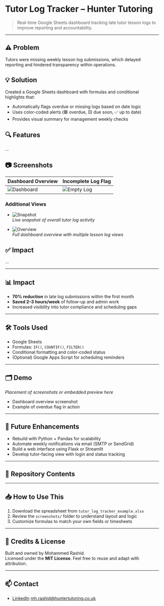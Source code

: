 # Tutor Log Tracker – Hunter Tutoring

> Real-time Google Sheets dashboard tracking late tutor lesson logs to improve reporting and accountability.

---

## ⚠️ Problem
Tutors were missing weekly lesson log submissions, which delayed reporting and hindered transparency within operations.

## 💡 Solution
Created a Google Sheets dashboard with formulas and conditional highlights that:
- Automatically flags overdue or missing logs based on date logic
- Uses color-coded alerts (🟥 overdue, 🟨 due soon, ✅ up to date)
- Provides visual summary for management weekly checks

## 🔍 Features

...

## 📷 Screenshots

| Dashboard Overview | Incomplete Log Flag |
|--------------------|---------------------|
| ![Dashboard](TL%20flagged%20dashboard.png) | ![Empty Log](TL%20flagged%20empty%20log.png) |

### Additional Views

- ![Snapshot](tutor%20log%20snapshot.png)  
  *Live snapshot of overall tutor log activity*

- ![Overview](Tutor%20dashboard%20overview.png)  
  *Full dashboard overview with multiple lesson log views*

## ✅ Impact

...

---

## 📊 Impact
- **70% reduction** in late log submissions within the first month  
- **Saved 2–3 hours/week** of follow-up and admin work  
- Increased visibility into tutor compliance and scheduling gaps

---

## 🛠️ Tools Used
- Google Sheets  
- Formulas: `IF()`, `COUNTIF()`, `FILTER()`  
- Conditional formatting and color-coded status  
- (Optional) Google Apps Script for scheduling reminders

---

## 🗂️ Demo
_Placement of screenshots or embedded preview here_  
- Dashboard overview screenshot  
- Example of overdue flag in action  

---

## 🚀 Future Enhancements
- Rebuild with Python + Pandas for scalability  
- Automate weekly notifications via email (SMTP or SendGrid)  
- Build a web interface using Flask or Streamlit  
- Develop tutor-facing view with login and status tracking

---

## 📂 Repository Contents

---

## 📥 How to Use This
1. Download the spreadsheet from `tutor_log_tracker_example.xlsx`
2. Review the `screenshots/` folder to understand layout and logic
3. Customize formulas to match your own fields or timesheets

---

## 🙌 Credits & License
Built and owned by Mohammed Rashid.  
Licensed under the **MIT License**. Feel free to reuse and adapt with attribution.

---

## 📫 Contact
- [LinkedIn](https://www.linkedin.com/in/mohammed-harunul-rashid-9a820a266/)
  mh.rashid@huntertutoring.co.uk


